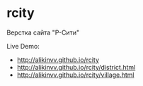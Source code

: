 # rcity
Верстка сайта "Р-Сити"

Live Demo:
  - http://alikinvv.github.io/rcity
  - http://alikinvv.github.io/rcity/district.html
  - http://alikinvv.github.io/rcity/village.html
